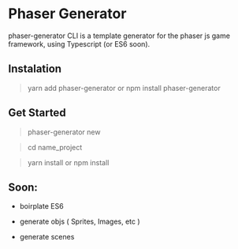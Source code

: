 # Phaser Generator

  phaser-generator CLI is a template generator for the phaser js game framework, using Typescript (or ES6 soon).


## Instalation

  > yarn add phaser-generator or npm install phaser-generator
  

## Get Started

  > phaser-generator new

  > cd name_project

  > yarn install or npm install


## Soon:

  - boirplate ES6

  - generate objs ( Sprites, Images, etc )

  - generate scenes